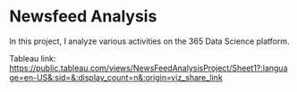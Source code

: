 # Newsfeed Analysis

In this project, I analyze various activities on the 365 Data Science platform.

Tableau link:
https://public.tableau.com/views/NewsFeedAnalysisProject/Sheet1?:language=en-US&:sid=&:display_count=n&:origin=viz_share_link

